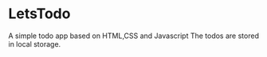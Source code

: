 # LetsTodo
A simple todo app based on HTML,CSS and Javascript
The todos are stored in local storage.
